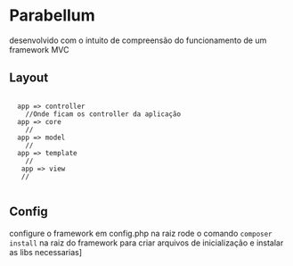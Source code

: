 <head><link rel="stylesheet" href="resource://content-accessible/plaintext.css"></head>

# Parabellum

  desenvolvido com o intuito de compreensão do funcionamento de um framework MVC

## Layout
<code>
  app => controller
    //Onde ficam os controller da aplicação
  app => core
    //
  app => model
    //
  app => template
    //
   app => view
   //
 </code>
   
## Config
configure o framework em config.php na raiz
rode o comando <code>composer install</code> na raiz do framework para criar arquivos de inicialização e instalar as libs necessarias]


